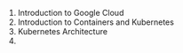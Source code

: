 1. Introduction to Google Cloud
2. Introduction to Containers and Kubernetes
3. Kubernetes Architecture
4.
